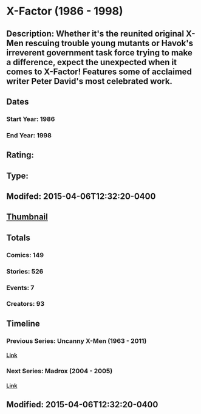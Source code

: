# X-Factor (1986 - 1998)
## Description: Whether it's the reunited original X-Men rescuing trouble young mutants or Havok's irreverent government task force trying to make a difference, expect the unexpected when it comes to X-Factor! Features some of acclaimed writer Peter David's most celebrated work.
## Dates
### Start Year: 1986
### End Year: 1998
## Rating: 
## Type: 
## Modifed: 2015-04-06T12:32:20-0400
## [Thumbnail](http://i.annihil.us/u/prod/marvel/i/mg/5/a0/513114e90b0ee.jpg)
## Totals
### Comics: 149
### Stories: 526
### Events: 7
### Creators: 93
## Timeline
### Previous Series: Uncanny X-Men (1963 - 2011)
#### [Link](http://gateway.marvel.com/v1/public/series/2258)
### Next Series: Madrox (2004 - 2005)
#### [Link](http://gateway.marvel.com/v1/public/series/762)
## Modified: 2015-04-06T12:32:20-0400